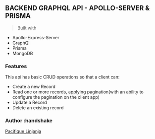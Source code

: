 
## BACKEND GRAPHQL API - APOLLO-SERVER & PRISMA

> Built with

- Apollo-Express-Server
- GraphQl
- Prisma
- MongoDB

### Features
This api has basic CRUD operations so that a client can:
- Create a new Record
- Read one or more records, applying pagination(with an ability to configure the pagination on the client app)
- Update a Record
- Delete an existing record

### Author :handshake
[Pacifique Linjanja](https://github.com/pacyL2K19)
